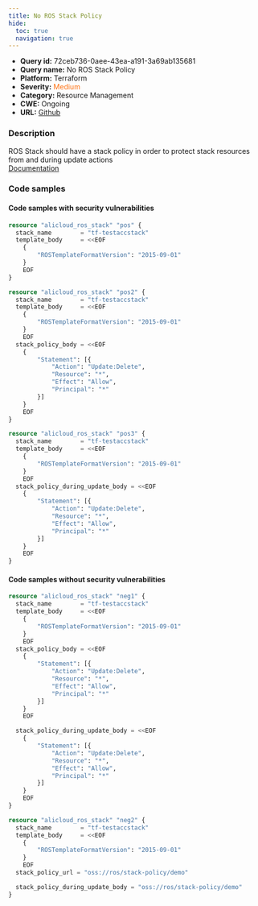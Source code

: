 ```yaml
---
title: No ROS Stack Policy
hide:
  toc: true
  navigation: true
---
```


<style>
  .highlight .hll {
    background-color: #ff171742;
  }
  .md-content {
    max-width: 1100px;
    margin: 0 auto;
  }
</style>

-   **Query id:** 72ceb736-0aee-43ea-a191-3a69ab135681
-   **Query name:** No ROS Stack Policy
-   **Platform:** Terraform
-   **Severity:** <span style="color:#ff7213">Medium</span>
-   **Category:** Resource Management
-   **CWE:** Ongoing
-   **URL:** [Github](https://github.com/Checkmarx/kics/tree/master/assets/queries/terraform/alicloud/no_ros_stack_policy)

### Description
ROS Stack should have a stack policy in order to protect stack resources from and during update actions<br>
[Documentation](https://registry.terraform.io/providers/aliyun/alicloud/latest/docs/resources/ros_stack)

### Code samples
#### Code samples with security vulnerabilities
```tf title="Positive test num. 1 - tf file" hl_lines="1"
resource "alicloud_ros_stack" "pos" {
  stack_name        = "tf-testaccstack"
  template_body     = <<EOF
    {
        "ROSTemplateFormatVersion": "2015-09-01"
    }
    EOF
}

```
```tf title="Positive test num. 2 - tf file" hl_lines="1"
resource "alicloud_ros_stack" "pos2" {
  stack_name        = "tf-testaccstack"
  template_body     = <<EOF
    {
        "ROSTemplateFormatVersion": "2015-09-01"
    }
    EOF
  stack_policy_body = <<EOF
    {
        "Statement": [{
            "Action": "Update:Delete",
            "Resource": "*",
            "Effect": "Allow",
            "Principal": "*"
        }]
    }
    EOF
}

```
```tf title="Positive test num. 3 - tf file" hl_lines="1"
resource "alicloud_ros_stack" "pos3" {
  stack_name        = "tf-testaccstack"
  template_body     = <<EOF
    {
        "ROSTemplateFormatVersion": "2015-09-01"
    }
    EOF
  stack_policy_during_update_body = <<EOF
    {
        "Statement": [{
            "Action": "Update:Delete",
            "Resource": "*",
            "Effect": "Allow",
            "Principal": "*"
        }]
    }
    EOF
}

```


#### Code samples without security vulnerabilities
```tf title="Negative test num. 1 - tf file"
resource "alicloud_ros_stack" "neg1" {
  stack_name        = "tf-testaccstack"
  template_body     = <<EOF
    {
        "ROSTemplateFormatVersion": "2015-09-01"
    }
    EOF
  stack_policy_body = <<EOF
    {
        "Statement": [{
            "Action": "Update:Delete",
            "Resource": "*",
            "Effect": "Allow",
            "Principal": "*"
        }]
    }
    EOF

  stack_policy_during_update_body = <<EOF
    {
        "Statement": [{
            "Action": "Update:Delete",
            "Resource": "*",
            "Effect": "Allow",
            "Principal": "*"
        }]
    }
    EOF
}

```
```tf title="Negative test num. 2 - tf file"
resource "alicloud_ros_stack" "neg2" {
  stack_name        = "tf-testaccstack"
  template_body     = <<EOF
    {
        "ROSTemplateFormatVersion": "2015-09-01"
    }
    EOF
  stack_policy_url = "oss://ros/stack-policy/demo"

  stack_policy_during_update_body = "oss://ros/stack-policy/demo"
}

```
